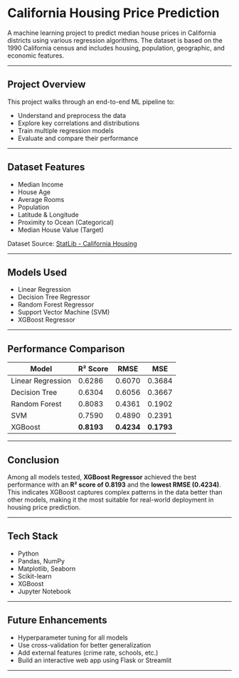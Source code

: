 
# California Housing Price Prediction

A machine learning project to predict median house prices in California districts using various regression algorithms. The dataset is based on the 1990 California census and includes housing, population, geographic, and economic features.

---

##  Project Overview

This project walks through an end-to-end ML pipeline to:

- Understand and preprocess the data
- Explore key correlations and distributions
- Train multiple regression models
- Evaluate and compare their performance

---

##  Dataset Features

- Median Income
- House Age
- Average Rooms
- Population
- Latitude & Longitude
- Proximity to Ocean (Categorical)
- Median House Value (Target)

Dataset Source: [StatLib - California Housing](https://www.dcc.fc.up.pt/~ltorgo/Regression/cal_housing.html)

---

##  Models Used

- Linear Regression  
- Decision Tree Regressor  
- Random Forest Regressor  
- Support Vector Machine (SVM)  
- XGBoost Regressor  

---

##  Performance Comparison

| Model               | R² Score | RMSE   | MSE   |
|---------------------|----------|--------|--------|
| Linear Regression   | 0.6286   | 0.6070 | 0.3684 |
| Decision Tree       | 0.6304   | 0.6056 | 0.3667 |
| Random Forest       | 0.8083   | 0.4361 | 0.1902 |
| SVM                 | 0.7590   | 0.4890 | 0.2391 |
| XGBoost             | **0.8193** | **0.4234** | **0.1793** |

---

##  Conclusion

Among all models tested, **XGBoost Regressor** achieved the best performance with an **R² score of 0.8193** and the **lowest RMSE (0.4234)**. This indicates XGBoost captures complex patterns in the data better than other models, making it the most suitable for real-world deployment in housing price prediction.

---

##  Tech Stack

- Python  
- Pandas, NumPy  
- Matplotlib, Seaborn  
- Scikit-learn  
- XGBoost  
- Jupyter Notebook  

---

##  Future Enhancements

- Hyperparameter tuning for all models  
- Use cross-validation for better generalization  
- Add external features (crime rate, schools, etc.)  
- Build an interactive web app using Flask or Streamlit

---



